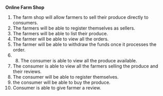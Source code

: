 **Online Farm Shop**

1. The farm shop will allow farmers to sell their produce directly to consumers.
2. The farmers will be able to register themselves as sellers.
3. The farmers will be able to list their produce.
4. The farmer will be able to view all the orders.
5. The farmer will be able to withdraw the funds once it processes the order.
6. 8. The consumer is able to view all the produce available.
9. The consumer is able to view all the farmers selling the produce and their reviews.
7. The consumer will be able to register themselves.
8. the consumer will be able to buy the produce.
9. Consumer is able to give farmer a review.

